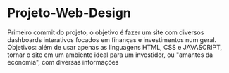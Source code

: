 # Projeto-Web-Design

Primeiro commit do projeto, o objetivo é fazer um site com diversos dashboards interativos focados em finanças e investimentos num geral.
Objetivos: além de usar apenas as linguagens HTML, CSS e JAVASCRIPT, tornar o site em um ambiente ideal para um investidor, ou "amantes da economia", com diversas informações
